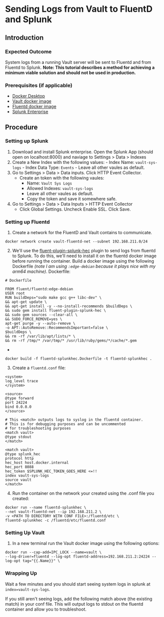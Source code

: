 # Sending Logs from Vault to FluentD and Splunk

## Introduction

### Expected Outcome
System logs from a running Vault server will be sent to Fluentd and from Fluentd to Splunk.
**Note: This tutorial describes a method for achieving a minimum viable solution and should not be used in production.**

### Prerequisites (if applicable)
- [Docker Desktop](https://docs.docker.com/get-docker/)
-  [Vault docker image](https://registry.hub.docker.com/_/vault/)
-  [Fluentd docker image](https://hub.docker.com/r/fluent/fluentd/)
- [Splunk Enterprise](https://www.splunk.com/en_us/products/splunk-enterprise.html)

## Procedure

### Setting up Splunk
1. Download and install Splunk enterprise. Open the Splunk App (should open on localhost:8000) and naviage to Settings > Data > Indexes
2. Create a New Index with the following values:
		- Index Name: `vault-sys-logs`
		- Index Data Type: `Events`
		- Leave all other vaules as default.
3. Go to Settings > Data > Data inputs. Click HTTP Event Collector.
	- Create an token with the following vaules:
		- Name: `Vault Sys Logs`
		- Allowed Indexes: `vault-sys-logs`
		- Leave all other vaules as default.
		- Copy the token and save it somewhere safe.
4. Go to Settings > Data > Data Inputs > HTTP Event Collector
	-  Click Global Settings. Uncheck Enable SSL. Click Save.

### Setting up Fluentd
1.  Create a network for the FluentD and Vault contains to communicate.
   ```
   docker network create vault-fluentd-net --subnet 192.168.211.0/24
```
2. We'll use the [fluent-plugin-splunk-hec](https://github.com/splunk/fluent-plugin-splunk-hec) plugin to send logs from fluentd to Splunk. To do this, we'll need to install it on the fluentd docker image before running the container. Build a docker image using the following Dockerfile *(note I am using `:edge-debian` because it plays nice with my arm64 machine)*. Dockerfile:
```
# Dockerfile

FROM fluent/fluentd:edge-debian
USER root
RUN buildDeps="sudo make gcc g++ libc-dev" \
&& apt-get update \
&& apt-get install -y --no-install-recommends $buildDeps \
&& sudo gem install fluent-plugin-splunk-hec \
&& sudo gem sources --clear-all \
&& SUDO_FORCE_REMOVE=yes \
apt-get purge -y --auto-remove \
-o APT::AutoRemove::RecommendsImportant=false \
$buildDeps \
&& rm -rf /var/lib/apt/lists/* \
&& rm -rf /tmp/* /var/tmp/* /usr/lib/ruby/gems/*/cache/*.gem
```
-
```
docker build -f fluentd-splunkhec.Dockerfile -t fluentd-splunkhec .
```
3. Create a `fluentd.conf` file:
```
<system>
log_level trace
</system>

<source>
@type forward
port 24224
bind 0.0.0.0
</source>

# This <match> outputs logs to syslog in the fluentd container.
# This is for debugging purposes and can be uncommented
# for troubleshooting purposes
<match vault>
@type stdout
</match>

<match vault>
@type splunk_hec
protocol http
hec_host host.docker.internal
hec_port 8088
hec_token $SPLUNK_HEC_TOKEN_GOES_HERE <=!!
index vault-sys-logs
source vault
</match>
```
4. Run the container on the network your created using the .conf file you created:
```
docker run --name fluentd-splunkhec \
--net vault-fluentd-net --ip 192.168.211.2 \
-v <PATH TO DIRECTORY WITH CONF FILE>:/fluentd/etc \
fluentd-splunkhec -c /fluentd/etc/fluentd.conf
```

### Setting Up Vault
1. In a new terminal run the Vault docker image using the following options:
```
docker run --cap-add=IPC_LOCK --name=vault \
--log-driver=fluentd --log-opt fluentd-address=192.168.211.2:24224 --log-opt tag="{{.Name}}" \
```

### Wrapping Up
Wait a few minutes and you should start seeing system logs in splunk at `index=vault-sys-logs`.

If you still aren't seeing logs, add the following match above (the existing match) in your conf file. This will output logs to stdout on the fluentd container and allow you to troubleshoot.
